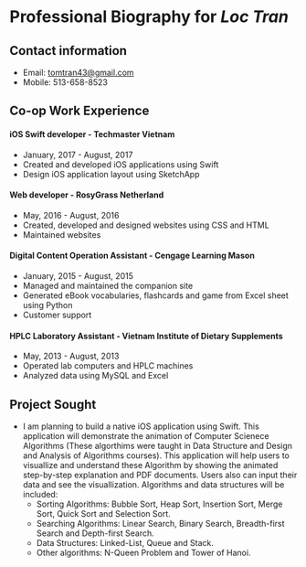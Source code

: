 # Professional Biography for *Loc Tran*
## Contact information

  - Email: tomtran43@gmail.com
  - Mobile: 513-658-8523

## Co-op Work Experience
#### iOS Swift developer - Techmaster Vietnam
- January, 2017 - August, 2017
- Created and developed iOS applications using Swift
- Design iOS application layout using SketchApp

#### Web developer - RosyGrass Netherland
- May, 2016 - August, 2016
- Created, developed and designed websites using CSS and HTML
- Maintained websites

#### Digital Content Operation Assistant - Cengage Learning Mason
- January, 2015 - August, 2015
- Managed and maintained the companion site
- Generated eBook vocabularies, flashcards and game from Excel sheet using Python
- Customer support

#### HPLC Laboratory Assistant - Vietnam Institute of Dietary Supplements
- May, 2013 - August, 2013
- Operated lab computers and HPLC machines
- Analyzed data using MySQL and Excel

## Project Sought

- I am planning to build a native iOS application using Swift. This application will demonstrate the animation of Computer Scienece Algorithms (These algorthims were taught in Data Structure and Design and Analysis of Algorithms courses). This application will help users to visuallize and understand these Algorithm by showing the animated step-by-step explanation and PDF documents. Users also can input their data and see the visuallization.  Algorithms and data structures will be included:
  - Sorting Algorithms: Bubble Sort, Heap Sort, Insertion Sort, Merge Sort, Quick Sort and Selection Sort.
  - Searching Algorithms: Linear Search, Binary Search, Breadth-first Search and Depth-first Search.  
  - Data Structures: Linked-List, Queue and Stack.
  - Other algorithms: N-Queen Problem and Tower of Hanoi.

